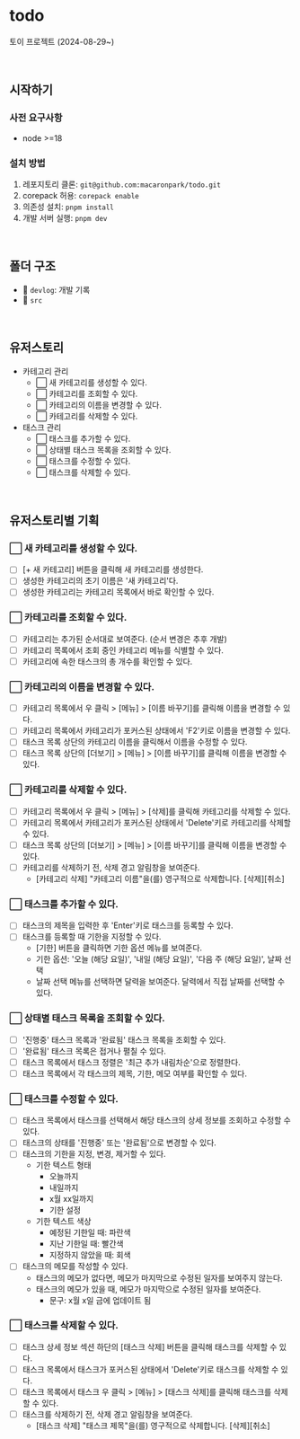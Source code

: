# todo

토이 프로젝트 (2024-08-29~)

<br />

## 시작하기

### 사전 요구사항

- node >=18

### 설치 방법

1. 레포지토리 클론: `git@github.com:macaronpark/todo.git`
2. corepack 허용: `corepack enable`
3. 의존성 설치: `pnpm install`
4. 개발 서버 실행: `pnpm dev`

<br />

## 폴더 구조

- 📂 `devlog`: 개발 기록
- 📂 `src`

<br />

## 유저스토리

- 카테고리 관리
  - ⬜ 새 카테고리를 생성할 수 있다.
  - ⬜ 카테고리를 조회할 수 있다.
  - ⬜ 카테고리의 이름을 변경할 수 있다.
  - ⬜ 카테고리를 삭제할 수 있다.
- 태스크 관리
  - ⬜ 태스크를 추가할 수 있다.
  - ⬜ 상태별 태스크 목록을 조회할 수 있다.
  - ⬜ 태스크를 수정할 수 있다.
  - ⬜ 태스크를 삭제할 수 있다.

<br />

## 유저스토리별 기획

### ⬜ 새 카테고리를 생성할 수 있다.

- [ ] [+ 새 카테고리] 버튼을 클릭해 새 카테고리를 생성한다.
- [ ] 생성한 카테고리의 초기 이름은 '새 카테고리'다.
- [ ] 생성한 카테고리는 카테고리 목록에서 바로 확인할 수 있다.

### ⬜ 카테고리를 조회할 수 있다.

- [ ] 카테고리는 추가된 순서대로 보여준다. (순서 변경은 추후 개발)
- [ ] 카테고리 목록에서 조회 중인 카테고리 메뉴를 식별할 수 있다.
- [ ] 카테고리에 속한 태스크의 총 개수를 확인할 수 있다.

### ⬜ 카테고리의 이름을 변경할 수 있다.

- [ ] 카테고리 목록에서 우 클릭 > [메뉴] > [이름 바꾸기]를 클릭해 이름을 변경할 수 있다.
- [ ] 카테고리 목록에서 카테고리가 포커스된 상태에서 'F2'키로 이름을 변경할 수 있다.
- [ ] 태스크 목록 상단의 카테고리 이름을 클릭해서 이름을 수정할 수 있다.
- [ ] 태스크 목록 상단의 [더보기] > [메뉴] > [이름 바꾸기]를 클릭해 이름을 변경할 수 있다.

### ⬜ 카테고리를 삭제할 수 있다.

- [ ] 카테고리 목록에서 우 클릭 > [메뉴] > [삭제]를 클릭해 카테고리를 삭제할 수 있다.
- [ ] 카테고리 목록에서 카테고리가 포커스된 상태에서 'Delete'키로 카테고리를 삭제할 수 있다.
- [ ] 태스크 목록 상단의 [더보기] > [메뉴] > [이름 바꾸기]를 클릭해 이름을 변경할 수 있다.
- [ ] 카테고리를 삭제하기 전, 삭제 경고 알림창을 보여준다.
  - [카테고리 삭제] "카테고리 이름"을(를) 영구적으로 삭제합니다. [삭제][취소]

### ⬜ 태스크를 추가할 수 있다.

- [ ] 태스크의 제목을 입력한 후 'Enter'키로 태스크를 등록할 수 있다.
- [ ] 태스크를 등록할 때 기한을 지정할 수 있다.
  - [기한] 버튼을 클릭하면 기한 옵션 메뉴를 보여준다.
  - 기한 옵션: '오늘 (해당 요일)', '내일 (해당 요일)', '다음 주 (해당 요일)', 날짜 선택
  - 날짜 선택 메뉴를 선택하면 달력을 보여준다. 달력에서 직접 날짜를 선택할 수 있다.

### ⬜ 상태별 태스크 목록을 조회할 수 있다.

- [ ] '진행중' 태스크 목록과 '완료됨' 태스크 목록을 조회할 수 있다.
- [ ] '완료됨' 태스크 목록은 접거나 펼칠 수 있다.
- [ ] 태스크 목록에서 태스크 정렬은 '최근 추가 내림차순'으로 정렬한다.
- [ ] 태스크 목록에서 각 태스크의 제목, 기한, 메모 여부를 확인할 수 있다.

### ⬜ 태스크를 수정할 수 있다.

- [ ] 태스크 목록에서 태스크를 선택해서 해당 태스크의 상세 정보를 조회하고 수정할 수 있다.
- [ ] 태스크의 상태를 '진행중' 또는 '완료됨'으로 변경할 수 있다.
- [ ] 태스크의 기한을 지정, 변경, 제거할 수 있다.
  - 기한 텍스트 형태
    - 오늘까지
    - 내일까지
    - x월 xx일까지
    - 기한 설정
  - 기한 텍스트 색상
    - 예정된 기한일 때: 파란색
    - 지난 기한일 때: 빨간색
    - 지정하지 않았을 때: 회색
- [ ] 태스크의 메모를 작성할 수 있다.
  - 태스크의 메모가 없다면, 메모가 마지막으로 수정된 일자를 보여주지 않는다.
  - 태스크의 메모가 있을 때, 메모가 마지막으로 수정된 일자를 보여준다.
    - 문구: x월 x일 금에 업데이트 됨

### ⬜ 태스크를 삭제할 수 있다.

- [ ] 태스크 상세 정보 섹션 하단의 [태스크 삭제] 버튼을 클릭해 태스크를 삭제할 수 있다.
- [ ] 태스크 목록에서 태스크가 포커스된 상태에서 'Delete'키로 태스크를 삭제할 수 있다.
- [ ] 태스크 목록에서 태스크 우 클릭 > [메뉴] > [태스크 삭제]를 클릭해 태스크를 삭제할 수 있다.
- [ ] 태스크를 삭제하기 전, 삭제 경고 알림창을 보여준다.
  - [태스크 삭제] "태스크 제목"을(를) 영구적으로 삭제합니다. [삭제][취소]
